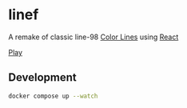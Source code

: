 # linef

A remake of classic line-98 [Color Lines](https://de.wikipedia.org/wiki/Color_Lines) using [React](https://react.dev/)

[Play](https://linef.keyli3e.com/)

## Development

```sh
docker compose up --watch
```
